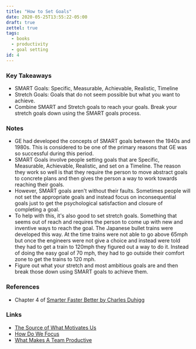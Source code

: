 ```yaml
---
title: "How to Set Goals"
date: 2020-05-25T13:55:22-05:00
draft: true
zettel: true
tags:
  - books
  - productivity
  - goal setting
id: 4
---
```

### Key Takeaways
  * SMART Goals: Specific, Measurable, Achievable, Realistic, Timeline
  * Stretch Goals: Goals that do not seem possible but what you want to achieve.
  * Combine SMART and Stretch goals to reach your goals. Break your stretch goals down using the SMART goals process.

### Notes
  * GE had developed the concepts of SMART goals between the 1940s and 1980s. This is considered to be one of the primary reasons that GE was so successful during this period. 
  * SMART Goals involve people setting goals that are Specific, Measurable, Achievable, Realistic, and set on a Timeline. The reason they work so well is that they require the person to move abstract goals to concrete plans and then gives the person a way to work towards reaching their goals. 
  * However, SMART goals aren't without their faults. Sometimes people will not set the appropriate goals and instead focus on inconsequential goals just to get the psychological satisfaction and closure of completing a goal. 
  * To help with this, it's also good to set stretch goals. Something that seems out of reach and requires the person to come up with new and inventive ways to reach the goal. The Japanese bullet trains were developed this way. At the time trains were not able to go above 65mph but once the engineers were not give a choice and instead were told they had to get a train to 120mph they figured out a way to do it. Instead of doing the easy goal of 70 mph, they had to go outside their comfort zone to get the trains to 120 mph.
  * Figure out what your stretch and most ambitious goals are and then break those down using SMART goals to achieve them.


### References
  * Chapter 4 of [Smarter Faster Better by Charles Duhigg](https://www.goodreads.com/book/show/25733966-smarter-faster-better)

### Links
  * [The Source of What Motivates Us](202005201527-The-Source-Of-What-Motivates-Us.md)
  * [How Do We Focus](202005221730-How-Do-We-Focus.md)
  * [What Makes A Team Productive](202005221730-What-Makes-A-Team-Productive.md)